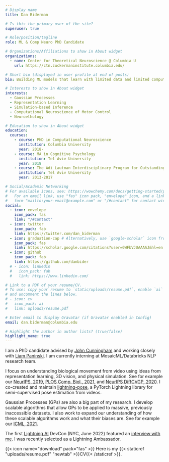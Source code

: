 ```yaml
---
# Display name
title: Dan Biderman

# Is this the primary user of the site?
superuser: true

# Role/position/tagline
role: ML & Comp Neuro PhD Candidate

# Organizations/Affiliations to show in About widget
organizations:
  - name: Center for Theoretical Neuroscience @ Columbia U
    url: https://ctn.zuckermaninstitute.columbia.edu/

# Short bio (displayed in user profile at end of posts)
bio: Building ML models that learn with limited data and limited compute. Using them to understand brain and behavior.

# Interests to show in About widget
interests:
  - Gaussian Processes
  - Representation Learning
  - Simulation-based Inference
  - Computational Neuroscience of Motor Control
  - Neuroethology

# Education to show in About widget
education:
  courses:
    - course: PhD in Computational Neuroscience
      institution: Columbia University
      year: 2018-
    - course: MA in Cognitive Psychology
      institution: Tel Aviv University
      year: 2018
    - course: The Adi Lautman Interdisciplinary Program for Outstanding Students (Cog. Sci., Math, Neurobio.)
      institution: Tel Aviv University
      year: 2013-2017

# Social/Academic Networking
# For available icons, see: https://wowchemy.com/docs/getting-started/page-builder/#icons
#   For an email link, use "fas" icon pack, "envelope" icon, and a link in the
#   form "mailto:your-email@example.com" or "/#contact" for contact widget.
social:
  - icon: envelope
    icon_pack: fas
    link: "/#contact"
  - icon: twitter
    icon_pack: fab
    link: https://twitter.com/dan_biderman
  - icon: graduation-cap # Alternatively, use `google-scholar` icon from `ai` icon pack
    icon_pack: fas
    link: https://scholar.google.com/citations?user=6WFbVJUAAAAJ&hl=en
  - icon: github
    icon_pack: fab
    link: https://github.com/danbider
  # - icon: linkedin
  #   icon_pack: fab
  #   link: https://www.linkedin.com/

# Link to a PDF of your resume/CV.
# To use: copy your resume to `static/uploads/resume.pdf`, enable `ai` icons in `params.toml`,
# and uncomment the lines below.
# - icon: cv
#   icon_pack: ai
#   link: uploads/resume.pdf

# Enter email to display Gravatar (if Gravatar enabled in Config)
email: dan.biderman@columbia.edu

# Highlight the author in author lists? (true/false)
highlight_name: true
---
```


I am a PhD candidate advised by [John Cunningham](https://stat.columbia.edu/~cunningham/) and working closely with [Liam Paninski](http://www.stat.columbia.edu/~liam/). I am currently interning at MosaicML/Databricks NLP research team.

I focus on understanding biological movement from video using ideas from representation learning, 3D vision, and physical simulation. See for example our [NeurIPS, 2019](https://papers.nips.cc/paper/2019/hash/a10463df69e52e78372b724471434ec9-Abstract.html), [PLOS Comp. Biol., 2021](https://journals.plos.org/ploscompbiol/article?id=10.1371/journal.pcbi.1009439), and [NeurIPS DiffCVGP, 2020](https://montrealrobotics.ca/diffcvgp/assets/papers/2.pdf).
I co-created and maintain [lightning-pose](https://github.com/danbider/lightning-pose), a PyTorch Lightning library for semi-supervised pose estimation from videos.

Gaussian Processes (GPs) are also a big part of my research. I develop scalable algorithms that allow GPs to be applied to massive, previously inaccessible datasets. I also work to expand our understanding of how these scalable algorithms work and what their biases are. See for example our [ICML, 2021](https://arxiv.org/pdf/2102.06695.pdf).

The first [Lightning AI](https://lightning.ai/) DevCon (NYC, June 2022) featured an [interview with me](https://www.youtube.com/watch?v=W-TyfNUABhw). I was recently selected as a Lightning Ambassador.

{{< icon name="download" pack="fas" >}} Here is my {{< staticref "uploads/resume.pdf" "newtab" >}}CV{{< /staticref >}}.
